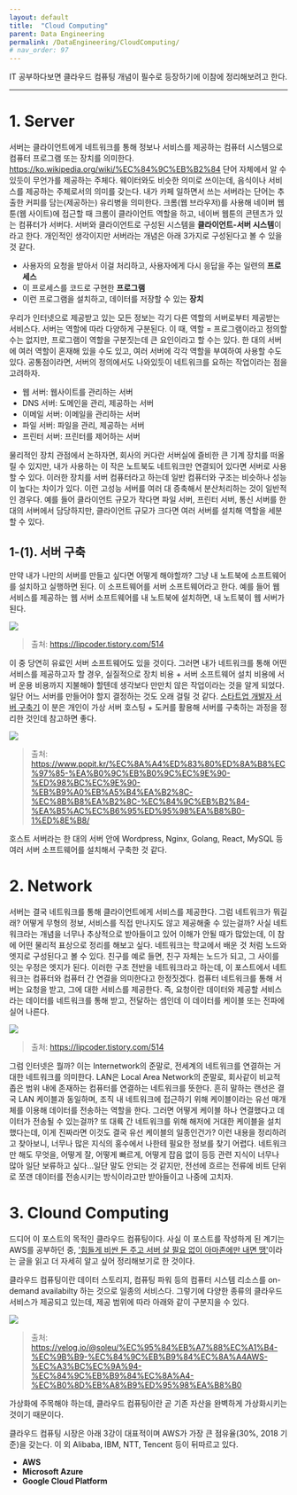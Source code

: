 ```yaml
---
layout: default
title:  "Cloud Computing"
parent: Data Engineering
permalink: /DataEngineering/CloudComputing/
# nav_order: 97
---
```


IT 공부하다보면 클라우드 컴퓨팅 개념이 필수로 등장하기에 이참에 정리해보려고 한다.

***

# 1. Server

서버는 클라이언트에게 네트워크를 통해 정보나 서비스를 제공하는 컴퓨터 시스템으로 컴퓨터 프로그램 또는 장치를 의미한다. <https://ko.wikipedia.org/wiki/%EC%84%9C%EB%B2%84> 단어 자체에서 알 수 있듯이 무언가를 제공하는 주체다. 웨이터와도 비슷한 의미로 쓰이는데, 음식이나 서비스를 제공하는 주체로서의 의미를 갖는다. 내가 카페 일하면서 쓰는 서버라는 단어는 추출한 커피를 담는(제공하는) 유리병을 의미한다. 크롬(웹 브라우저)를 사용해 네이버 웹툰(웹 사이트)에 접근할 때 크롬이 클라이언트 역할을 하고, 네이버 웹툰의 콘텐츠가 있는 컴퓨터가 서버다. 서버와 클라이언트로 구성된 시스템을 **클라이언트-서버 시스템**이라고 한다. 개인적인 생각이지만 서버라는 개념은 아래 3가지로 구성된다고 볼 수 있을 것 같다.

- 사용자의 요청을 받아서 이걸 처리하고, 사용자에게 다시 응답을 주는 일련의 **프로세스**
- 이 프로세스를 코드로 구현한 **프로그램**
- 이런 프로그램을 설치하고, 데이터를 저장할 수 있는 **장치**

우리가 인터넷으로 제공받고 있는 모든 정보는 각기 다른 역할의 서버로부터 제공받는 서비스다. 서버는 역할에 따라 다양하게 구분된다. 이 때, 역할 = 프로그램이라고 정의할 수는 없지만, 프로그램이 역할을 구분짓는데 큰 요인이라고 할 수는 있다. 한 대의 서버에 여러 역할이 혼재해 있을 수도 있고, 여러 서버에 각각 역할을 부여하여 사용할 수도 있다. 공통점이라면, 서버의 정의에서도 나와있듯이 네트워크를 요하는 작업이라는 점을 고려하자. 

- 웹 서버: 웹사이트를 관리하는 서버
- DNS 서버: 도메인을 관리, 제공하는 서버
- 이메일 서버: 이메일을 관리하는 서버
- 파일 서버: 파일을 관리, 제공하는 서버
- 프린터 서버: 프린터를 제어하는 서버

물리적인 장치 관점에서 논하자면, 회사의 커다란 서버실에 즐비한 큰 기계 장치를 떠올릴 수 있지만, 내가 사용하는 이 작은 노트북도 네트워크만 연결되어 있다면 서버로 사용할 수 있다. 이러한 장치를 서버 컴퓨터라고 하는데 일반 컴퓨터와 구조는 비슷하나 성능이 높다는 차이가 있다. 이런 고성능 서버를 여러 대 증축해서 분산처리하는 것이 일반적인 경우다. 예를 들어 클라이언트 규모가 작다면 파일 서버, 프린터 서버, 통신 서버를 한 대의 서버에서 담당하지만, 클라이언트 규모가 크다면 여러 서버를 설치해 역할을 세분할 수 있다. 

## 1-(1). 서버 구축

만약 내가 나만의 서버를 만들고 싶다면 어떻게 해야할까? 그냥 내 노트북에 소프트웨어를 설치하고 실행하면 된다. 이 소프트웨어를 서버 소프트웨어라고 한다. 예를 들어 웹 서비스를 제공하는 웹 서버 소프트웨어를 내 노트북에 설치하면, 내 노트북이 웹 서버가 된다. 

![](https://s-seo.github.io/assets/images/post_cloud_2.PNG) 
> 출처: <https://lipcoder.tistory.com/514>

이 중 당연히 유료인 서버 소프트웨어도 있을 것이다. 그러면 내가 네트워크를 통해 어떤 서비스를 제공하고자 할 경우, 실질적으로 장치 비용 + 서버 소프트웨어 설치 비용에 서버 운용 비용까지 지불해야 할텐데 생각보다 만만치 않은 작업이라는 것을 알게 되었다. 일단 어느 서버를 만들어야 할지 결정하는 것도 오래 걸릴 것 같다. [스타트업 개발자 서버 구축기](https://www.popit.kr/%EC%8A%A4%ED%83%80%ED%8A%B8%EC%97%85-%EA%B0%9C%EB%B0%9C%EC%9E%90-%ED%98%BC%EC%9E%90-%EB%B9%A0%EB%A5%B4%EA%B2%8C-%EC%8B%B8%EA%B2%8C-%EC%84%9C%EB%B2%84-%EA%B5%AC%EC%B6%95%ED%95%98%EA%B8%B0-1%ED%8E%B8/) 이 분은 개인이 가상 서버 호스팅 + 도커를 활용해 서버를 구축하는 과정을 정리한 것인데 참고하면 좋다.

![](https://s-seo.github.io/assets/images/post_cloud_3.PNG) 
> 출처: <https://www.popit.kr/%EC%8A%A4%ED%83%80%ED%8A%B8%EC%97%85-%EA%B0%9C%EB%B0%9C%EC%9E%90-%ED%98%BC%EC%9E%90-%EB%B9%A0%EB%A5%B4%EA%B2%8C-%EC%8B%B8%EA%B2%8C-%EC%84%9C%EB%B2%84-%EA%B5%AC%EC%B6%95%ED%95%98%EA%B8%B0-1%ED%8E%B8/>

호스트 서버라는 한 대의 서버 안에 Wordpress, Nginx, Golang, React, MySQL 등 여러 서버 소프트웨어를 설치해서 구축한 것 같다. 


# 2. Network

서버는 결국 네트워크를 통해 클라이언트에게 서비스를 제공한다. 그럼 네트워크가 뭐길래? 어떻게 무형의 정보, 서비스를 직접 만나지도 않고 제공해줄 수 있는걸까? 사실 네트워크라는 개념을 너무나 추상적으로 받아들이고 있어 이해가 안될 때가 많았는데, 이 참에 어떤 물리적 표상으로 정리를 해보고 싶다. 네트워크는 학교에서 배운 것 처럼 노드와 엣지로 구성된다고 볼 수 있다. 친구를 예로 들면, 친구 자체는 노드가 되고, 그 사이를 잇는 우정은 엣지가 된다. 이러한 구조 전반을 네트워크라고 하는데, 이 포스트에서 네트워크는 컴퓨터와 컴퓨터 간 연결을 의미한다고 한정짓겠다. 컴퓨터 네트워크를 통해 서버는 요청을 받고, 그에 대한 서비스를 제공한다. 즉, 요청이란 데이터와 제공할 서비스라는 데이터를 네트워크를 통해 받고, 전달하는 셈인데 이 데이터를 케이블 또는 전파에 실어 나른다. 

![](https://s-seo.github.io/assets/images/post_cloud_4.PNG) 
> 출처: <https://lipcoder.tistory.com/514>

그럼 인터넷은 뭘까? 이는 Internetwork의 준말로, 전세계의 네트워크를 연결하는 거대한 네트워크를 의미한다. LAN은 Local Area Network의 준말로, 회사같이 비교적 좁은 범위 내에 존재하는 컴퓨터를 연결하는 네트워크를 뜻한다. 흔히 말하는 랜선은 결국 LAN 케이블과 동일하며, 조직 내 네트워크에 접근하기 위해 케이블이라는 유선 매개체를 이용해 데이터를 전송하는 역할을 한다. 그러면 어떻게 케이블 하나 연결했다고 데이터가 전송될 수 있는걸까? 또 대륙 간 네트워크를 위해 해저에 거대한 케이블을 설치했다는데, 이게 진짜라면 이것도 결국 유선 케이블의 일종인건가? 이런 내용을 정리하려고 찾아보니, 너무나 많은 지식의 홍수에서 나한테 필요한 정보를 찾기 어렵다. 네트워크만 해도 무엇을, 어떻게 잘, 어떻게 빠르게, 어떻게 잡음 없이 등등 관련 지식이 너무나 많아 일단 보류하고 싶다...일단 말도 안되는 것 같지만, 전선에 흐르는 전류에 비트 단위로 쪼갠 데이터를 전송시키는 방식이라고만 받아들이고 나중에 고치자.


# 3. Clound Computing

드디어 이 포스트의 목적인 클라우드 컴퓨팅이다. 사실 이 포스트를 작성하게 된 계기는 AWS를 공부하던 중, ['힘들게 비싼 돈 주고 서버 살 필요 없이 아마존에만 내면 땡'](https://namu.wiki/w/%EC%95%84%EB%A7%88%EC%A1%B4%20%EC%9B%B9%20%EC%84%9C%EB%B9%84%EC%8A%A4?from=Amazon%20Web%20Services)이라는 글을 읽고 더 자세히 알고 싶어 정리해보기로 한 것이다. 

클라우드 컴퓨팅이란 데이터 스토리지, 컴퓨팅 파워 등의 컴퓨터 시스템 리소스를 on-demand availabilty 하는 것으로 일종의 서비스다. 그렇기에 다양한 종류의 클라우드 서비스가 제공되고 있는데, 제공 범위에 따라 아래와 같이 구분지을 수 있다. 

![](https://s-seo.github.io/assets/images/post_cloud_5.PNG) 
> 출처: <https://velog.io/@soleu/%EC%95%84%EB%A7%88%EC%A1%B4-%EC%9B%B9-%EC%84%9C%EB%B9%84%EC%8A%A4AWS-%EC%A3%BC%EC%9A%94-%EC%84%9C%EB%B9%84%EC%8A%A4-%EC%B0%8D%EB%A8%B9%ED%95%98%EA%B8%B0>

가상화에 주목해야 하는데, 클라우드 컴퓨팅이란 곧 기존 자산을 완벽하게 가상화시키는 것이기 때문이다.

클라우드 컴퓨팅 시장은 아래 3강이 대표적이며 AWS가 가장 큰 점유율(30%, 2018 기준)을 갖는다. 이 외 Alibaba, IBM, NTT, Tencent 등이 뒤따르고 있다.

- **AWS**
- **Microsoft Azure**
- **Google Cloud Platform**


